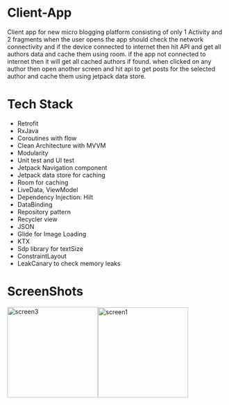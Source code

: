 # Client-App
Client app for new micro blogging platform consisting of only 1 Activity and 2 fragments when the user opens the app should check the network connectivity and if the device connected to internet then hit API and get all authors data and cache them using room. if the app not connected to internet then it will get all cached authors if found. when clicked on any author then open another screen and hit api to get posts for the selected author and cache them using jetpack data store.
# Tech Stack
- Retrofit
- RxJava
- Coroutines with flow
- Clean Architecture with MVVM
- Modularity
- Unit test and UI test
- Jetpack Navigation component
- Jetpack data store for caching
- Room for caching
- LiveData, ViewModel
- Dependency Injection: Hilt
- DataBinding
- Repository pattern
- Recycler view 
- JSON
- Glide for Image Loading
- KTX
- Sdp library for textSize
- ConstraintLayout
- LeakCanary to check memory leaks
# ScreenShots
<img width="209" alt="screen3" src="https://user-images.githubusercontent.com/40995581/154990808-0bcf3b71-6168-4d88-a46d-d9057e8cbcd0.jpg"><img width="208" alt="screen1" src="https://user-images.githubusercontent.com/40995581/154990309-75b31dac-922e-4ec5-a5a6-bbc7d59b79e4.jpg">






